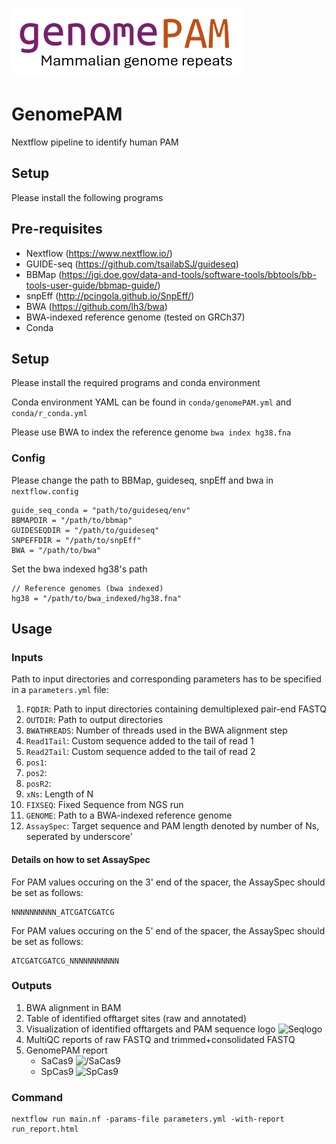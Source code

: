![genomePAM](resources/img/genomePAM_logo.png)

# GenomePAM
Nextflow pipeline to identify human PAM

## Setup
Please install the following programs
## Pre-requisites
- Nextflow (https://www.nextflow.io/)
- GUIDE-seq (https://github.com/tsailabSJ/guideseq)
- BBMap (https://jgi.doe.gov/data-and-tools/software-tools/bbtools/bb-tools-user-guide/bbmap-guide/)
- snpEff (http://pcingola.github.io/SnpEff/)
- BWA (https://github.com/lh3/bwa)
- BWA-indexed reference genome (tested on GRCh37)
- Conda


## Setup
Please install the required programs and conda environment

Conda environment YAML can be found in 
```conda/genomePAM.yml```
and 
```conda/r_conda.yml```

Please use BWA to index the reference genome
```bwa index hg38.fna```

### Config
Please change the path to BBMap, guideseq, snpEff and bwa in `nextflow.config`
```
guide_seq_conda = "path/to/guideseq/env"
BBMAPDIR = "/path/to/bbmap"
GUIDESEQDIR = "/path/to/guideseq"
SNPEFFDIR = "/path/to/snpEff"
BWA = "/path/to/bwa"
```
Set the bwa indexed hg38's path
```
// Reference genomes (bwa indexed)
hg38 = "/path/to/bwa_indexed/hg38.fna"
```

## Usage
### Inputs
Path to input directories and corresponding parameters has to be specified in a `parameters.yml` file:

1. `FQDIR`: Path to input directories containing demultiplexed pair-end FASTQ
2. `OUTDIR`: Path to output directories
3. `BWATHREADS`: Number of threads used in the BWA alignment step
4. `Read1Tail`: Custom sequence added to the tail of read 1
5. `Read2Tail`: Custom sequence added to the tail of read 2
6. `pos1`: 
7. `pos2`: 
8. `posR2`: 
9. `xNs`: Length of N
10. `FIXSEQ`: Fixed Sequence from NGS run
11. `GENOME`: Path to a BWA-indexed reference genome
12. `AssaySpec`: Target sequence and PAM length denoted by number of Ns, seperated by underscore'

#### Details on how to set AssaySpec
For PAM values occuring on the 3' end of the spacer, the AssaySpec should be set as follows:
```
NNNNNNNNNN_ATCGATCGATCG
```

For PAM values occuring on the 5' end of the spacer, the AssaySpec should be set as follows:
```
ATCGATCGATCG_NNNNNNNNNNN
```

### Outputs
1. BWA alignment in BAM
2. Table of identified offtarget sites (raw and annotated)
3. Visualization of identified offtargets and PAM sequence logo
![Seqlogo](resources/img/seqlogo.png)
4. MultiQC reports of raw FASTQ and trimmed+consolidated FASTQ
5. GenomePAM report
   - SaCas9 ![/SaCas9](resources/img/SaCas9_genomePAM.png)
   - SpCas9 ![SpCas9](resources/img/SpCas9_genomePAM.png)


### Command
```
nextflow run main.nf -params-file parameters.yml -with-report run_report.html
```
